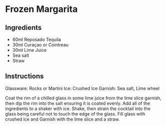 # Frozen Margarita

## Ingredients

- 60ml Reposado Tequila
- 30ml Curaçao or Cointreau
- 30ml Lime Juice
- Sea salt
- Straw

## Instructions

Glassware: Rocks or Martini
Ice: Crushed Ice
Garnish: Sea salt, Lime wheel

Coat the rim of a chilled glass in some lime juice from the lime slice garnish, then dip the rim into the salt ensuring it is coated evenly. Add all of the ingredients to a shaker with ice. Shake, then strain the cocktail into the glass being careful not to touch the edge of the glass. Fill glass with crushed ice and Garnish with the lime slice and a straw.
